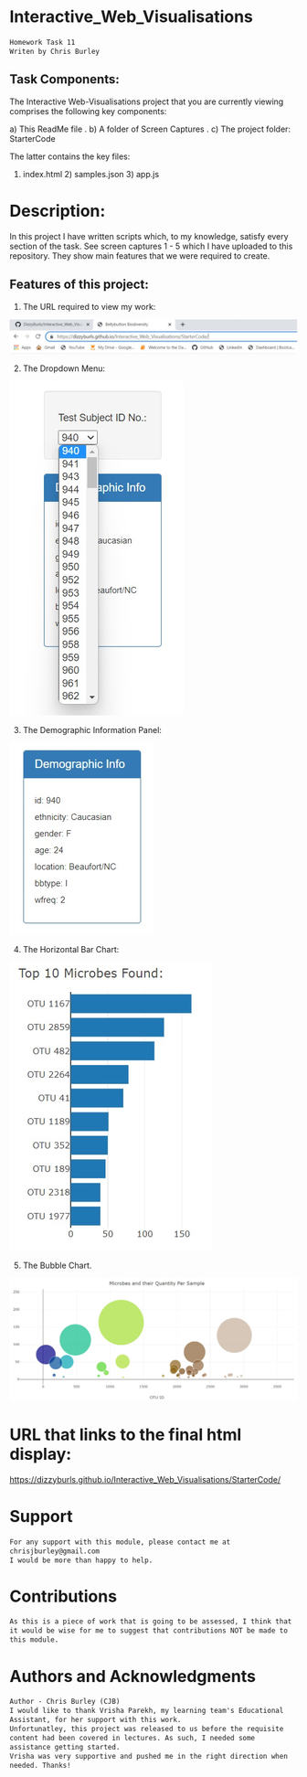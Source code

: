 # Interactive_Web_Visualisations

    Homework Task 11
    Writen by Chris Burley

## Task Components:

The Interactive Web-Visualisations project that you are currently viewing comprises the following key components:

a) This ReadMe file
.
b) A folder of Screen Captures
.
c) The project folder: StarterCode

The latter contains the key files:

1) index.html     2) samples.json      3) app.js      

  
# Description:

In this project I have written scripts which, to my knowledge, satisfy every section of the task. 
See screen captures 1 - 5 which I have uploaded to this repository. They show main features that we were required to create.

## Features of this project:

1) The URL required to view my work:

![alt text](Screen_Captures/Screen_Capture_1-Address_Bar.JPG)

2) The Dropdown Menu:

![alt text](Screen_Captures/Screen_Capture_2-Dropdown_Menu.JPG)

3) The Demographic Information Panel:

![alt text](Screen_Captures/Screen_Capture_3-Demographic_Info_Panel.JPG)

4) The Horizontal Bar Chart:

![alt text](Screen_Captures/Screen_Capture_4-Horizontal_Bar_Chart.JPG)

5) The Bubble Chart.

![alt text](Screen_Captures/Screen_Capture_5-Bubble_Chart.JPG)

# URL that links to the final html display:

https://dizzyburls.github.io/Interactive_Web_Visualisations/StarterCode/

     
# Support

    For any support with this module, please contact me at chrisjburley@gmail.com
    I would be more than happy to help.

# Contributions

    As this is a piece of work that is going to be assessed, I think that it would be wise for me to suggest that contributions NOT be made to this module.

# Authors and Acknowledgments

    Author - Chris Burley (CJB)
    I would like to thank Vrisha Parekh, my learning team's Educational Assistant, for her support with this work.
    Unfortunatley, this project was released to us before the requisite content had been covered in lectures. As such, I needed some assistance getting started. 
    Vrisha was very supportive and pushed me in the right direction when needed. Thanks!
